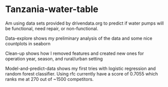 # Tanzania-water-table

Am using data sets provided by drivendata.org to predict if water pumps will be functional, need repair, or non-functional.

Data-explore shows my preliminary analysis of the data and some nice countplots in seaborn

Clean-up shows how I removed features and created new ones for operation year, season, and rural/urban setting

Model-and-predict-data shows my first tries with logistic regression and random forest classifier. Using rfc currently have a score of 0.7055 which ranks me at 270 out of ~1500 competitors.